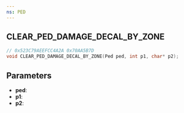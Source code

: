 ```yaml
---
ns: PED
---
```

## CLEAR_PED_DAMAGE_DECAL_BY_ZONE

```c
// 0x523C79AEEFCC4A2A 0x70AA5B7D
void CLEAR_PED_DAMAGE_DECAL_BY_ZONE(Ped ped, int p1, char* p2);
```

## Parameters
* **ped**:
* **p1**:
* **p2**:
